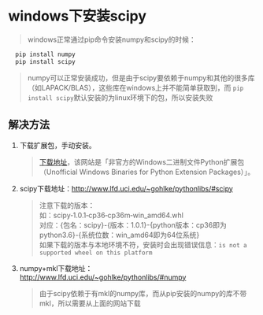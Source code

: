 # windows下安装scipy

> windows正常通过pip命令安装numpy和scipy的时候：

```bash
  pip install numpy
  pip install scipy
```
> numpy可以正常安装成功，但是由于scipy要依赖于numpy和其他的很多库（如LAPACK/BLAS），这些库在windows上并不能简单获取到，而 `pip install scipy`默认安装的为linux环境下的包，所以安装失败

## 解决方法
1. 下载扩展包，手动安装。
    > [下载地址](http://www.lfd.uci.edu/~gohlke/pythonlibs/)，该网站是「非官方的Windows二进制文件Python扩展包（Unofficial Windows Binaries for Python Extension Packages）」。

2. scipy下载地址：http://www.lfd.uci.edu/~gohlke/pythonlibs/#scipy
    > 注意下载的版本：    
    > 如：scipy‑1.0.1‑cp36‑cp36m‑win_amd64.whl    
    > 对应：{包名：scipy}-{版本：1.0.1}-{python版本：cp36即为python3.6}-{系统位数：win_amd64即为64位系统}   
    > 如果下载的版本与本地环境不符，安装时会出现错误信息：`is not a supported wheel on this platform`

3. numpy+mkl下载地址：http://www.lfd.uci.edu/~gohlke/pythonlibs/#numpy
    > 由于scipy依赖于有mkl的numpy库，而从pip安装的numpy的库不带mkl，所以需要从上面的网站下载

